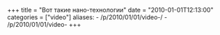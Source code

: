 +++
title = "Вот такие нано-технологии"
date = "2010-01-01T12:13:00"
categories = ["video"]
aliases:
    - /p/2010/01/01/video-/
    - /p/2010/01/01/video-
+++


<object height="385" width="640"><param name="movie" value="https://www.youtube.com/v/AHI-KE8rFyU&hl=en_US&fs=1&rel=0"></param><param name="allowFullScreen" value="true"></param><param name="allowscriptaccess" value="always"></param><embed src="https://www.youtube.com/v/AHI-KE8rFyU&hl=en_US&fs=1&rel=0" type="application/x-shockwave-flash" allowscriptaccess="always" allowfullscreen="true" width="640" height="385"></embed></object>
